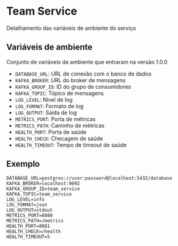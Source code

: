 # Team Service

Detalhamento das variáveis de ambiente do serviço

## Variáveis de ambiente

Conjunto de variáveis de ambiente que entraram na versão 1.0.0

- `DATABASE_URL`: URL de conexão com o banco de dados
- `KAFKA_BROKER`: URL do broker de mensagens
- `KAFKA_GROUP_ID`: ID do grupo de consumidores
- `KAFKA_TOPIC`: Tópico de mensagens
- `LOG_LEVEL`: Nível de log
- `LOG_FORMAT`: Formato de log
- `LOG_OUTPUT`: Saída de log
- `METRICS_PORT`: Porta de métricas
- `METRICS_PATH`: Caminho de métricas
- `HEALTH_PORT`: Porta de saúde
- `HEALTH_CHECK`: Checagem de saúde
- `HEALTH_TIMEOUT`: Tempo de timeout de saúde

## Exemplo

```shell
DATABASE_URL=postgres://user:password@localhost:5432/database
KAFKA_BROKER=localhost:9092
KAFKA_GROUP_ID=team_service
KAFKA_TOPIC=team_service
LOG_LEVEL=info
LOG_FORMAT=json
LOG_OUTPUT=stdout
METRICS_PORT=8080
METRICS_PATH=/metrics
HEALTH_PORT=8081
HEALTH_CHECK=/health
HEALTH_TIMEOUT=5
```
